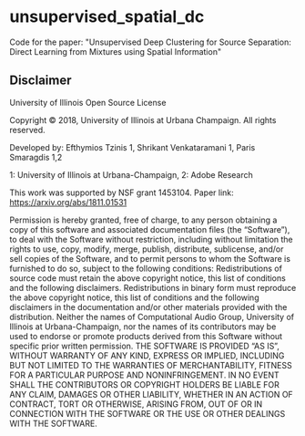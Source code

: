 # unsupervised_spatial_dc
Code for the paper: "Unsupervised Deep Clustering for Source Separation: Direct Learning from Mixtures using Spatial Information"

## Disclaimer
University of Illinois Open Source License

Copyright © 2018, University of Illinois at Urbana Champaign. All rights reserved.

Developed by: Efthymios Tzinis 1, Shrikant Venkataramani 1, Paris Smaragdis 1,2

1: University of Illinois at Urbana-Champaign, 
2: Adobe Research 

This work was supported by NSF grant 1453104. 
Paper link: https://arxiv.org/abs/1811.01531

Permission is hereby granted, free of charge, to any person obtaining a copy of this software and associated documentation files (the “Software”), to deal with the Software without restriction, including without limitation the rights to use, copy, modify, merge, publish, distribute, sublicense, and/or sell copies of the Software, and to permit persons to whom the Software is furnished to do so, subject to the following conditions: Redistributions of source code must retain the above copyright notice, this list of conditions and the following disclaimers. Redistributions in binary form must reproduce the above copyright notice, this list of conditions and the following disclaimers in the documentation and/or other materials provided with the distribution. Neither the names of Computational Audio Group, University of Illinois at Urbana-Champaign, nor the names of its contributors may be used to endorse or promote products derived from this Software without specific prior written permission. THE SOFTWARE IS PROVIDED “AS IS”, WITHOUT WARRANTY OF ANY KIND, EXPRESS OR IMPLIED, INCLUDING BUT NOT LIMITED TO THE WARRANTIES OF MERCHANTABILITY, FITNESS FOR A PARTICULAR PURPOSE AND NONINFRINGEMENT. IN NO EVENT SHALL THE CONTRIBUTORS OR COPYRIGHT HOLDERS BE LIABLE FOR ANY CLAIM, DAMAGES OR OTHER LIABILITY, WHETHER IN AN ACTION OF CONTRACT, TORT OR OTHERWISE, ARISING FROM, OUT OF OR IN CONNECTION WITH THE SOFTWARE OR THE USE OR OTHER DEALINGS WITH THE SOFTWARE.
